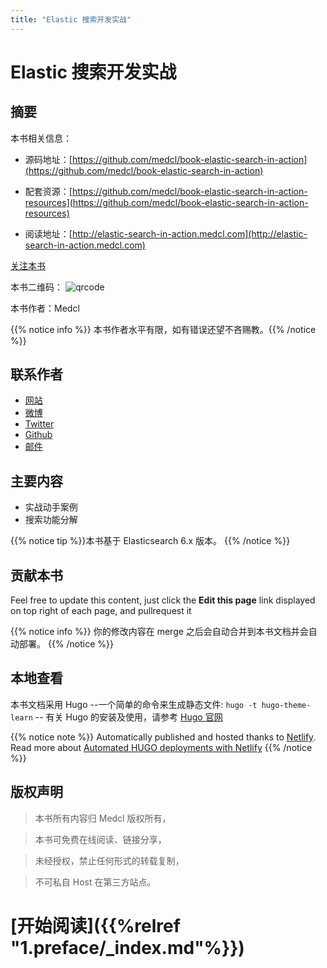 ```yaml
---
title: "Elastic 搜索开发实战"
---
```


# Elastic 搜索开发实战


## 摘要

本书相关信息：

* 源码地址：[https://github.com/medcl/book-elastic-search-in-action](https://github.com/medcl/book-elastic-search-in-action)

* 配套资源：[https://github.com/medcl/book-elastic-search-in-action-resources](https://github.com/medcl/book-elastic-search-in-action-resources)


* 阅读地址：[http://elastic-search-in-action.medcl.com](http://elastic-search-in-action.medcl.com)

<a class="github-button" href="https://github.com/medcl/book-elastic-search-in-action" data-size="large" data-show-count="true" aria-label="Star medcl/book-elastic-search-in-action on GitHub">关注本书</a>

本书二维码：
![qrcode](../static/media/15285119242583/qr.png)

本书作者：Medcl

{{% notice info %}}
本书作者水平有限，如有错误还望不吝赐教。{{% /notice %}}

## 联系作者

* [网站](http://medcl.com)
* [微博](http://weibo.com/medcl)
* [Twitter](http://twitter.com/medcl)
* [Github](http://github.com/medcl)
* [邮件](mailto:m@medcl.net)


## 主要内容

* 实战动手案例
* 搜索功能分解

{{% notice tip %}}本书基于 Elasticsearch 6.x 版本。
{{% /notice %}}


## 贡献本书
Feel free to update this content, just click the **Edit this page** link displayed on top right of each page, and pullrequest it

{{% notice info %}}
你的修改内容在 merge 之后会自动合并到本书文档并会自动部署。
{{% /notice %}}

## 本地查看
本书文档采用 Hugo --一个简单的命令来生成静态文件: `hugo -t hugo-theme-learn` -- 有关 Hugo 的安装及使用，请参考 [Hugo 官网](https://gohugo.io/)

{{% notice note %}}
Automatically published and hosted thanks to [Netlify](https://www.netlify.com/). Read more about [Automated HUGO deployments with Netlify](https://www.netlify.com/blog/2015/07/30/hosting-hugo-on-netlifyinsanely-fast-deploys/)
{{% /notice %}}



## 版权声明
> 本书所有内容归 Medcl 版权所有，

> 本书可免费在线阅读、链接分享，

> 未经授权，禁止任何形式的转载复制，

> 不可私自 Host 在第三方站点。


# [开始阅读]({{%relref "1.preface/_index.md"%}})

